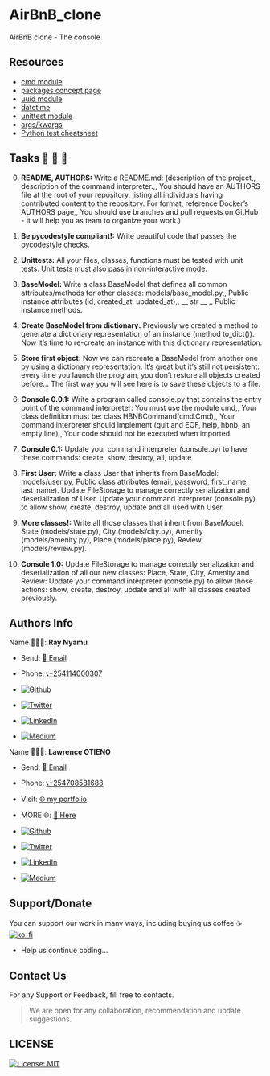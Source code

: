 # AirBnB_clone
AirBnB clone - The console

## Resources

* [cmd module](https://alx-intranet.hbtn.io/rltoken/8ecCwE6veBmm3Nppw4hz5A)
* [packages concept page](https://alx-intranet.hbtn.io)
* [uuid module](https://alx-intranet.hbtn.io/rltoken/KfL9TqwdI69W6ttG6gTPPQ)
* [datetime](https://alx-intranet.hbtn.io/rltoken/1d8I3jSKgnYAtA1IZfEDpA)
* [unittest module](https://alx-intranet.hbtn.io/rltoken/IlFiMB8UmqBG2CxA0AD3jA)
* [args/kwargs](https://alx-intranet.hbtn.io/rltoken/C_a0EKbtvKdMcwIAuSIZng)
* [Python test cheatsheet](https://alx-intranet.hbtn.io/rltoken/tgNVrKKzlWgS4dfl3mQklw)

## Tasks 🚨 🚨 🚨

0.  __README, AUTHORS:__ Write a README.md: (description of the project,, description of the command interpreter.,, You should have an AUTHORS file at the root of your repository, listing all individuals having contributed content to the repository. For format, reference Docker’s AUTHORS page,, You should use branches and pull requests on GitHub - it will help you as team to organize your work.)

1. __Be pycodestyle compliant!:__ Write beautiful code that passes the pycodestyle checks.

2. __Unittests:__ All your files, classes, functions must be tested with unit tests. Unit tests must also pass in non-interactive mode.

3. __BaseModel:__ Write a class BaseModel that defines all common attributes/methods for other classes: models/base_model.py,, Public instance attributes (id, created_at, updated_at),, __ str __ ,, Public instance methods.

4. __Create BaseModel from dictionary:__ Previously we created a method to generate a dictionary representation of an instance (method to_dict()). Now it’s time to re-create an instance with this dictionary representation.

5. __Store first object:__ Now we can recreate a BaseModel from another one by using a dictionary representation. It’s great but it’s still not persistent: every time you launch the program, you don’t restore all objects created before… The first way you will see here is to save these objects to a file.

6.  __Console 0.0.1:__ Write a program called console.py that contains the entry point of the command interpreter: You must use the module cmd,, Your class definition must be: class HBNBCommand(cmd.Cmd),, Your command interpreter should implement (quit and EOF, help, hbnb, an empty line),, Your code should not be executed when imported.

7. __Console 0.1:__ Update your command interpreter (console.py) to have these commands: create, show, destroy, all, update

8. __First User:__ Write a class User that inherits from BaseModel: models/user.py, Public class attributes (email, password, first_name, last_name). Update FileStorage to manage correctly serialization and deserialization of User. Update your command interpreter (console.py) to allow show, create, destroy, update and all used with User.

9. __More classes!:__ Write all those classes that inherit from BaseModel: State (models/state.py), City (models/city.py), Amenity (models/amenity.py), Place (models/place.py), Review (models/review.py).

10. __Console 1.0:__ Update FileStorage to manage correctly serialization and deserialization of all our new classes: Place, State, City, Amenity and Review: Update your command interpreter (console.py) to allow those actions: show, create, destroy, update and all with all classes created previously.

<!-- 11. __:__  -->

## Authors Info

Name 👨🏽‍💻: __Ray Nyamu__

* Send: [📧 Email](mailto:brianmugambi199@gmail.com)

* Phone: [📞+254114000307](tel:+254114000307)

* <a href="https://github.com/briankod" target="_blank"><img alt="Github" src="https://img.shields.io/badge/GitHub-%2312100E.svg?&style=for-the-badge&logo=Github&logoColor=white" /></a>

* <a href="https://twitter.com/briankod" target="_blank"><img alt="Twitter" src="https://img.shields.io/badge/twitter-%231DA1F2.svg?&style=for-the-badge&logo=twitter&logoColor=white" /></a>

* <a href="https://www.linkedin.com/in/briankod" target="_blank"><img alt="LinkedIn" src="https://img.shields.io/badge/linkedin-%230077B5.svg?&style=for-the-badge&logo=linkedin&logoColor=white" /></a>

* <a href="https://medium.com/@briankod" target="_blank"><img alt="Medium" src="https://img.shields.io/badge/medium-%2312100E.svg?&style=for-the-badge&logo=medium&logoColor=white" /></a>

Name 👨🏽‍💻: __Lawrence OTIENO__

* Send: [📧 Email](mailto:lawifirst@gmail.com)

* Phone: [📞+254708581688](tel:+254708581688)

* Visit: [🌐 my portfolio](https://lawiotieno.github.io/portfolio)

* MORE 🌐: [🔗 Here](https://shor.by/lawi)

* <a href="https://github.com/streetgrandmaster" target="_blank"><img alt="Github" src="https://img.shields.io/badge/GitHub-%2312100E.svg?&style=for-the-badge&logo=Github&logoColor=white" /></a>

* <a href="https://twitter.com/LawiGrandmaster" target="_blank"><img alt="Twitter" src="https://img.shields.io/badge/twitter-%231DA1F2.svg?&style=for-the-badge&logo=twitter&logoColor=white" /></a>

* <a href="https://www.linkedin.com/in/streetgrandmaster" target="_blank"><img alt="LinkedIn" src="https://img.shields.io/badge/linkedin-%230077B5.svg?&style=for-the-badge&logo=linkedin&logoColor=white" /></a>

* <a href="https://medium.com/@streetgm" target="_blank"><img alt="Medium" src="https://img.shields.io/badge/medium-%2312100E.svg?&style=for-the-badge&logo=medium&logoColor=white" /></a>

## Support/Donate

You can support our work in many ways, including buying us coffee ☕️.  
[![ko-fi](https://ko-fi.com/img/githubbutton_sm.svg)](https://ko-fi.com/N4N26PU7L)

* Help us continue coding...

<!-- [Buy Me Coffee ☕️](https://ko-fi.com/streetgrandmaster) -->

## Contact Us

For any Support or Feedback, fill free to contacts.
> We are open for any collaboration, recommendation and update suggestions.

## LICENSE

[![License: MIT](https://img.shields.io/badge/License-MIT-yellow.svg)](/LICENSE)

<!-- [MIT License](https://choosealicense.com/licenses/mit/) -->
